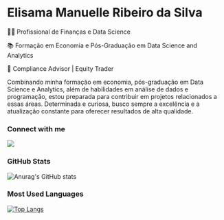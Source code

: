 # **Elisama Manuelle Ribeiro da Silva**

👩‍💼 Profissional de Finanças e Data Science

📚 Formação em Economia e Pós-Graduação em Data Science and Analytics

💼 Compliance Advisor | Equity Trader 

Combinando minha formação em economia, pós-graduação em Data Science e Analytics, além de habilidades em análise de dados e programação, estou preparada para contribuir em projetos relacionados a essas áreas. Determinada e curiosa, busco sempre a excelência e a atualização constante para oferecer resultados de alta qualidade.

### Connect with me

<div>
  <a href="https://www.linkedin.com/in/elisama-ribeiro/" target="_blank"><img src="https://img.shields.io/badge/LinkedIn-000000?style=for-the-badge&logo=linkedin&logoColor=hotpink" target="_blank"></a>
</div>

### GitHub Stats

![Anurag's GitHub stats](https://github-readme-stats.vercel.app/api?username=elisamaribeiro&show_icons=true&theme=neon&hide_title=true&hide=stars)

### Most Used Languages

[![Top Langs](https://github-readme-stats.vercel.app/api/top-langs/?username=elisamaribeiro&layout=compact&theme=neon)](https://github.com/elisamaribeiro/github-readme-stats)


